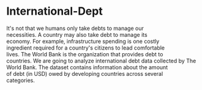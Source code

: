 # International-Dept
It's not that we humans only take debts to manage our  
necessities. A country may also take debt to manage its  
economy. For example, infrastructure spending is one costly  
ingredient required for a country's citizens to lead comfortable  
lives. The World Bank is the organization that provides debt to  
countries. 
We are going to analyze international debt data collected by The  
World Bank. The dataset contains information about the amount  
of debt (in USD) owed by developing countries across several  
categories.
